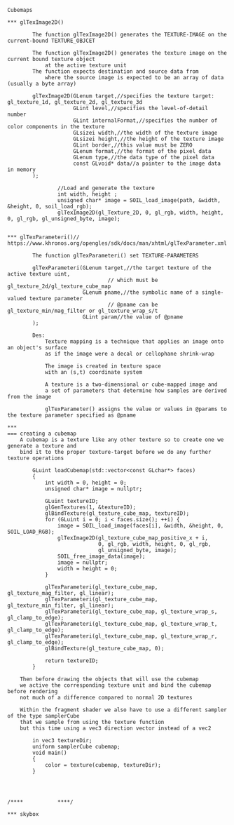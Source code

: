	Cubemaps

	*** glTexImage2D()
	
			The function glTexImage2D() generates the TEXTURE-IMAGE on the current-bound TEXTURE_OBJCET
	
			The function glTexImage2D() generates the texture image on the current bound texture object
				at the active texture unit 
			The function expects destination and source data from 
				where the source image is expected to be an array of data (usually a byte array)
			
			glTexImage2D(GLenum target,//specifies the texture target: gl_texture_1d, gl_texture_2d, gl_texture_3d
						 GLint level,//specifies the level-of-detail number
						 GLint internalFormat,//specifies the number of color components in the texture
						 GLsizei width,//the width of the texture image
						 GLsizei height,//the height of the texture image
						 GLint border,//this value must be ZERO
						 GLenum format,//the format of the pixel data
						 GLenum type,//the data type of the pixel data
						 const GLvoid* data//a pointer to the image data in memory
			);
					
					//Load and generate the texture
					int width, height ;
					unsigned char* image = SOIL_load_image(path, &width, &height, 0, soil_load_rgb);
					glTexImage2D(gl_Texture_2D, 0, gl_rgb, width, height, 0, gl_rgb, gl_unsigned_byte, image);
		
					
	***	glTexParameteri()// https://www.khronos.org/opengles/sdk/docs/man/xhtml/glTexParameter.xml
			
			The function glTexParameteri() set TEXTURE-PARAMETERS
			
			glTexParameteri(GLenum target,//the target texture of the active texture uint,
									// which must be gl_texture_2d/gl_texture_cube_map
							GLenum pname,//the symbolic name of a single-valued texture parameter
									// @pname can be gl_texture_min/mag_filter or gl_texture_wrap_s/t
							GLint param//the value of @pname
			);

			Des:
				Texture mapping is a technique that applies an image onto an object's surface
				as if the image were a decal or cellophane shrink-wrap
				
				The image is created in texture space
				with an (s,t) coordinate system
				
				A texture is a two-dimensional or cube-mapped image and 
				a set of parameters that determine how samples are derived from the image
				
				glTexParameter() assigns the value or values in @params to the texture parameter specified as @pname
				
	*** 
	=== creating a cubemap
		A cubemap is a texture like any other texture so to create one we generate a texture and
		bind it to the proper texture-target before we do any further  texture operations
		
			GLuint loadCubemap(std::vector<const GLchar*> faces)
			{
				int width = 0, height = 0;
				unsigned char* image = nullptr;
				
				GLuint textureID;
				glGenTextures(1, &textureID);
				glBindTexture(gl_texture_cube_map, textureID);
				for (GLuint i = 0; i < faces.size(); ++i) {
					image = SOIL_load_image(faces[i], &width, &height, 0, SOIL_LOAD_RGB);
					glTexImage2D(gl_texture_cube_map_positive_x + i, 
								 0, gl_rgb, width, height, 0, gl_rgb,
								 gl_unsigned_byte, image);
					SOIL_free_image_data(image);
					image = nullptr;
					width = height = 0;
				}
				
				glTexParameteri(gl_texture_cube_map, gl_texture_mag_filter, gl_linear);
				glTexParameteri(gl_texture_cube_map, gl_texture_min_filter, gl_linear);
				glTexParameteri(gl_texture_cube_map, gl_texture_wrap_s, gl_clamp_to_edge);
				glTexParameteri(gl_texture_cube_map, gl_texture_wrap_t, gl_clamp_to_edge);
				glTexParameteri(gl_texture_cube_map, gl_texture_wrap_r, gl_clamp_to_edge);
				glBindTexture(gl_texture_cube_map, 0);
				
				return textureID;
			}
			
		Then before drawing the objects that will use the cubemap
		we active the corresponding texture unit and bind the cubemap before rendering
		not much of a difference compared to normal 2D textures
		
		Within the fragment shader we also have to use a different sampler of the type samplerCube
		that we sample from using the texture function
		but this time using a vec3 direction vector instead of a vec2
		
			in vec3 textureDir;
			uniform samplerCube cubemap;
			void main()
			{
				color = texture(cubemap, textureDir);
			}
	
	
	
	
	/****			****/
	
	*** skybox
		
		







			